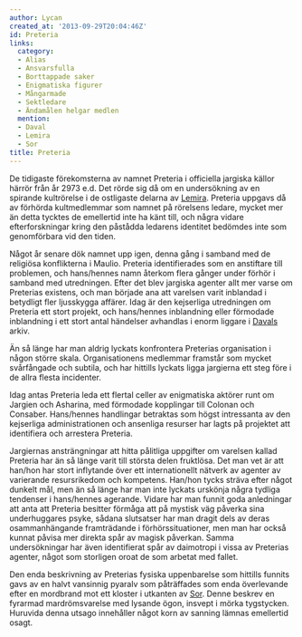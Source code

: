 ```yaml
---
author: Lycan
created_at: '2013-09-29T20:04:46Z'
id: Preteria
links:
  category:
  - Alias
  - Ansvarsfulla
  - Borttappade saker
  - Enigmatiska figurer
  - Mångarmade
  - Sektledare
  - Ändamålen helgar medlen
  mention:
  - Daval
  - Lemira
  - Sor
title: Preteria
---
```


De tidigaste förekomsterna av namnet Preteria i officiella jargiska källor härrör från år 2973 e.d.
Det rörde sig då om en undersökning av en spirande kultrörelse i de ostligaste delarna av [Lemira].
Preteria uppgavs då av förhörda kultmedlemmar som namnet på rörelsens ledare, mycket mer än detta
tycktes de emellertid inte ha känt till, och några vidare efterforskningar kring den påstådda
ledarens identitet bedömdes inte som genomförbara vid den tiden.

Något år senare dök namnet upp igen, denna gång i samband med de religiösa konflikterna i Maulio.
Preteria identifierades som en anstiftare till problemen, och hans/hennes namn återkom flera gånger
under förhör i samband med utredningen. Efter det blev jargiska agenter allt mer varse om Preterias
existens, och man började ana att varelsen varit inblandad i betydligt fler ljusskygga affärer. Idag
är den kejserliga utredningen om Preteria ett stort projekt, och hans/hennes inblandning eller
förmodade inblandning i ett stort antal händelser avhandlas i enorm liggare i [Davals] arkiv.

Än så länge har man aldrig lyckats konfrontera Preterias organisation i någon större skala.
Organisationens medlemmar framstår som mycket svårfångade och subtila, och har hittills lyckats
ligga jargierna ett steg före i de allra flesta incidenter.

Idag antas Preteria leda ett flertal celler av enigmatiska aktörer runt om Jargien och Asharina, med
förmodade kopplingar till Colonan och Consaber. Hans/hennes handlingar betraktas som högst
intressanta av den kejserliga administrationen och ansenliga resurser har lagts på projektet att
identifiera och arrestera Preteria.

Jargiernas ansträngningar att hitta pålitliga uppgifter om varelsen kallad Preteria har än så länge
varit till största delen fruktlösa. Det man vet är att han/hon har stort inflytande över ett
internationellt nätverk av agenter av varierande resursrikedom och kompetens. Han/hon tycks sträva
efter något dunkelt mål, men än så länge har man inte lyckats urskönja några tydliga tendenser i
hans/hennes agerande. Vidare har man funnit goda anledningar att anta att Preteria besitter förmåga
att på mystisk väg påverka sina underhuggares psyke, sådana slutsatser har man dragit dels av deras
osammanhängande framträdande i förhörssituationer, men man har också kunnat påvisa mer direkta spår
av magisk påverkan. Samma undersökningar har även identifierat spår av daimotropi i vissa av
Preterias agenter, något som storligen oroat de som arbetat med fallet.

Den enda beskrivning av Preterias fysiska uppenbarelse som hittills funnits gavs av en halvt
vansinnig pyaralv som påträffades som enda överlevande efter en mordbrand mot ett kloster i utkanten
av [Sor]. Denne beskrev en fyrarmad mardrömsvarelse med lysande ögon, insvept i mörka tygstycken.
Huruvida denna utsago innehåller något korn av sanning lämnas emellertid osagt.

  [Lemira]: Lemira
  [Davals]: Daval
  [Sor]: Sor